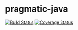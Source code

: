 # pragmatic-java

[![Build Status](https://travis-ci.org/amoseui/pragmatic-java.svg?branch=master)](https://travis-ci.org/amoseui/pragmatic-java)
[![Coverage Status](https://coveralls.io/repos/amoseui/pragmatic-java/badge.svg?branch=master&service=github)](https://coveralls.io/github/amoseui/pragmatic-java?branch=master)

